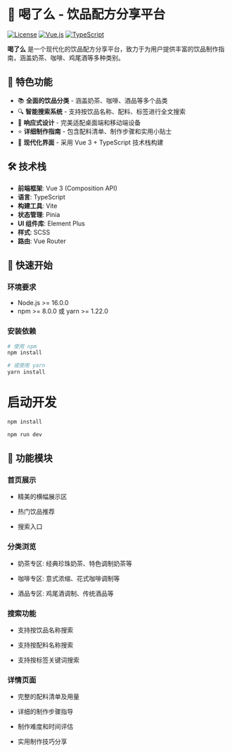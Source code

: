 # 🍵 喝了么 - 饮品配方分享平台

[![License](https://img.shields.io/badge/license-MIT-blue.svg)](https://opensource.org/licenses/MIT)
[![Vue.js](https://img.shields.io/badge/Vue.js-3.x-42b883.svg)](https://vuejs.org/)
[![TypeScript](https://img.shields.io/badge/TypeScript-5.x-3178c6.svg)](https://www.typescriptlang.org/)

**喝了么** 是一个现代化的饮品配方分享平台，致力于为用户提供丰富的饮品制作指南，涵盖奶茶、咖啡、鸡尾酒等多种类别。

## 🌟 特色功能

- 📚 **全面的饮品分类** - 涵盖奶茶、咖啡、酒品等多个品类
- 🔍 **智能搜索系统** - 支持按饮品名称、配料、标签进行全文搜索
- 📱 **响应式设计** - 完美适配桌面端和移动端设备
- ⭐ **详细制作指南** - 包含配料清单、制作步骤和实用小贴士
- 🎨 **现代化界面** - 采用 Vue 3 + TypeScript 技术栈构建

## 🛠️ 技术栈

- **前端框架**: Vue 3 (Composition API)
- **语言**: TypeScript
- **构建工具**: Vite
- **状态管理**: Pinia
- **UI 组件库**: Element Plus
- **样式**: SCSS
- **路由**: Vue Router

## 🚀 快速开始

### 环境要求

- Node.js >= 16.0.0
- npm >= 8.0.0 或 yarn >= 1.22.0

### 安装依赖

```bash
# 使用 npm
npm install

# 或使用 yarn
yarn install
```

# 启动开发

```bash
npm install

npm run dev
```

## 📖 功能模块

### 首页展示

- 精美的横幅展示区

- 热门饮品推荐

- 搜索入口

### 分类浏览

- 奶茶专区: 经典珍珠奶茶、特色调制奶茶等

- 咖啡专区: 意式浓缩、花式咖啡调制等

- 酒品专区: 鸡尾酒调制、传统酒品等

### 搜索功能

- 支持按饮品名称搜索

- 支持按配料名称搜索

- 支持按标签关键词搜索

### 详情页面

- 完整的配料清单及用量

- 详细的制作步骤指导

- 制作难度和时间评估

- 实用制作技巧分享
